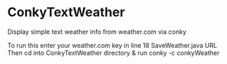 ConkyTextWeather
================

Display simple text weather info from weather.com via conky

To run this enter your weather.com key in line 18 SaveWeather.java URL
Then cd into ConkyTextWeather directory & run conky -c conkyWeather
